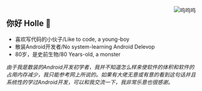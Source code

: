 

<img align="right" src="https://github-readme-stats.vercel.app/api?username=shizheng233&count_private=true&hide_border=true" alt="呜呜呜"/>


## 你好 Holle 👋

- 喜欢写代码的小伙子/Like to code, a young-boy
- 散装Android开发者/No system-learning Android Delevop
- 80岁，是史前生物/80 Years-old, a monster


_由于我是散装的Android开发初学者，我并不知道怎么样来使软件的体积和软件的占用内存减少，我只能参考网上所说的。如果有大佬无意或有意的看到这句话并且系统性的学过Android开发，可以和我交流一下，我非常乐意也很感谢。_
